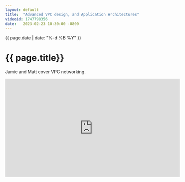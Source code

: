 ```yaml
---
layout: default
title:  "Advanced VPC design, and Application Architectures"
videoid: 1747798356
date:   2023-02-23 10:30:00 -0800
---
```

{{ page.date | date: "%-d %B %Y" }}

<h1> {{ page.title}} </h1>

Jamie and Matt cover VPC networking. 

<div class="video-container">
    <iframe src="https://player.twitch.tv/?video={{ page.videoid | default: page.channel }}&parent=pages.tomadamski.net&parent=127.0.0.1&autoplay=false" height="315" width="560" allowfullscreen="" frameborder="0">
    </iframe>
</div>
